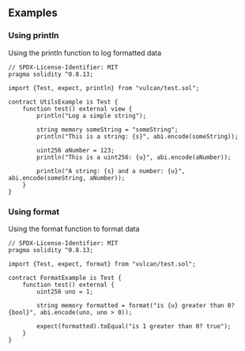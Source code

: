 ## Examples
### Using println

Using the println function to log formatted data

```solidity
// SPDX-License-Identifier: MIT
pragma solidity ^0.8.13;

import {Test, expect, println} from "vulcan/test.sol";

contract UtilsExample is Test {
    function test() external view {
        println("Log a simple string");

        string memory someString = "someString";
        println("This is a string: {s}", abi.encode(someString));

        uint256 aNumber = 123;
        println("This is a uint256: {u}", abi.encode(aNumber));

        println("A string: {s} and a number: {u}", abi.encode(someString, aNumber));
    }
}

```

### Using format

Using the format function to format data

```solidity
// SPDX-License-Identifier: MIT
pragma solidity ^0.8.13;

import {Test, expect, format} from "vulcan/test.sol";

contract FormatExample is Test {
    function test() external {
        uint256 uno = 1;

        string memory formatted = format("is {u} greater than 0? {bool}", abi.encode(uno, uno > 0));

        expect(formatted).toEqual("is 1 greater than 0? true");
    }
}

```

